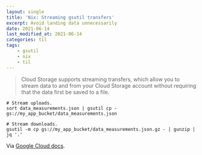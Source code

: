```yaml
---
layout: single
title: 'Nix: Streaming gsutil transfers'
excerpt: Avoid landing data unnecessarily
date: 2021-06-14
last_modified_at: 2021-06-14
categories: til
tags:
    - gsutil
    - nix
    - til
---
```


> Cloud Storage supports streaming transfers, which allow you to stream data to and from your Cloud Storage account
> without requiring that the data first be saved to a file.

```shell
# Stream uploads.
sort data_measurements.json | gsutil cp - gs://my_app_bucket/data_measurements.json

# Stream downloads.
gsutil -m cp gs://my_app_bucket/data_measurements.json.gz - | gunzip | jq '.'
```

Via [Google Cloud docs](https://cloud.google.com/storage/docs/streaming).

